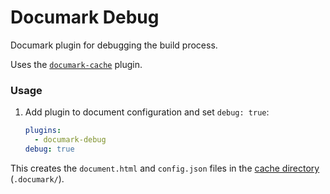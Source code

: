 # Documark Debug

Documark plugin for debugging the build process.

Uses the [`documark-cache`][documark-cache] plugin.

### Usage

1. Add plugin to document configuration and set `debug: true`:

	```yaml
	plugins:
	  - documark-debug
	debug: true
	```

This creates the `document.html` and `config.json` files in the [cache directory][documark-cache] (`.documark/`).

[documark-cache]: https://www.npmjs.com/package/documark-cache

